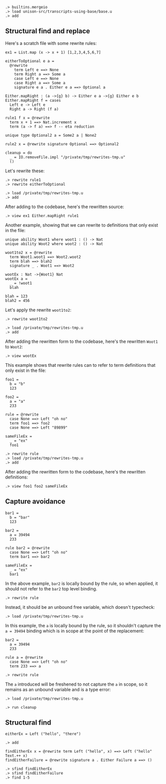 
```ucm:hide
.> builtins.mergeio
.> load unison-src/transcripts-using-base/base.u
.> add
```

## Structural find and replace

Here's a scratch file with some rewrite rules: 

```unison:hide /private/tmp/rewrites-tmp.u
ex1 = List.map (x -> x + 1) [1,2,3,4,5,6,7] 

eitherToOptional e a =
  @rewrite
    term Left e ==> None
    term Right a ==> Some a
    case Left e ==> None
    case Right a ==> Some a
    signature e a . Either e a ==> Optional a

Either.mapRight : (a ->{g} b) -> Either e a ->{g} Either e b
Either.mapRight f = cases
  Left e -> Left e
  Right a -> Right (f a)

rule1 f x = @rewrite 
  term x + 1 ==> Nat.increment x
  term (a -> f a) ==> f -- eta reduction

unique type Optional2 a = Some2 a | None2

rule2 x = @rewrite signature Optional ==> Optional2

cleanup = do 
  _ = IO.removeFile.impl "/private/tmp/rewrites-tmp.u"
  ()
```

Let's rewrite these:

```ucm
.> rewrite rule1
.> rewrite eitherToOptional
```

```ucm:hide
.> load /private/tmp/rewrites-tmp.u
.> add
```

After adding to the codebase, here's the rewritten source:

```ucm
.> view ex1 Either.mapRight rule1
```

Another example, showing that we can rewrite to definitions that only exist in the file:

```unison:hide /private/tmp/rewrites-tmp.u
unique ability Woot1 where woot1 : () -> Nat
unique ability Woot2 where woot2 : () -> Nat

woot1to2 x = @rewrite 
  term Woot1.woot1 ==> Woot2.woot2
  term blah ==> blah2
  signature _ . Woot1 ==> Woot2 

wootEx : Nat ->{Woot1} Nat 
wootEx a = 
  _ = !woot1
  blah

blah = 123
blah2 = 456
```

Let's apply the rewrite `woot1to2`:

```ucm
.> rewrite woot1to2
```

```ucm:hide
.> load /private/tmp/rewrites-tmp.u
.> add
```

After adding the rewritten form to the codebase, here's the rewritten `Woot1` to `Woot2`:

```ucm
.> view wootEx 
```

This example shows that rewrite rules can to refer to term definitions that only exist in the file:

```unison:hide /private/tmp/rewrites-tmp.u
foo1 = 
  b = "b"
  123

foo2 = 
  a = "a"
  233

rule = @rewrite
  case None ==> Left "oh no"
  term foo1 ==> foo2
  case None ==> Left "89899"

sameFileEx = 
  _ = "ex"
  foo1
```

```ucm:hide
.> rewrite rule
.> load /private/tmp/rewrites-tmp.u
.> add
```

After adding the rewritten form to the codebase, here's the rewritten definitions:

```ucm
.> view foo1 foo2 sameFileEx 
```

## Capture avoidance

```unison:hide /private/tmp/rewrites-tmp.u
bar1 = 
  b = "bar"
  123

bar2 = 
  a = 39494 
  233

rule bar2 = @rewrite
  case None ==> Left "oh no"
  term bar1 ==> bar2

sameFileEx = 
  _ = "ex"
  bar1
```

In the above example, `bar2` is locally bound by the rule, so when applied, it should not refer to the `bar2` top level binding.

```ucm
.> rewrite rule
```

Instead, it should be an unbound free variable, which doesn't typecheck:

```ucm:error
.> load /private/tmp/rewrites-tmp.u
```

In this example, the `a` is locally bound by the rule, so it shouldn't capture the `a = 39494` binding which is in scope at the point of the replacement:

```unison:hide /private/tmp/rewrites-tmp.u
bar2 = 
  a = 39494 
  233

rule a = @rewrite
  case None ==> Left "oh no"
  term 233 ==> a 
```

```ucm
.> rewrite rule
```

The `a` introduced will be freshened to not capture the `a` in scope, so it remains as an unbound variable and is a type error:

```ucm:error
.> load /private/tmp/rewrites-tmp.u
```

```ucm:hide
.> run cleanup
```

## Structural find

```unison:hide
eitherEx = Left ("hello", "there")
```

```ucm:hide
.> add
```

```unison:hide
findEitherEx x = @rewrite term Left ("hello", x) ==> Left ("hello" Text.++ x) 
findEitherFailure = @rewrite signature a . Either Failure a ==> () 
```

```ucm
.> sfind findEitherEx
.> sfind findEitherFailure
.> find 1-5
```